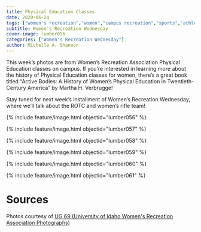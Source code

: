 ```yaml
---
title: Physical Education Classes
date: 2020-06-24
tags: ["women's recreation","women","campus recreation","sports","athletes","physical education"]
subtitle: Women's Recreation Wednesday
cover-image: lumber056
categories: ["Women's Recreation Wednesday"]
author: Michelle A. Shannon
---
```


This week’s photos are from Women’s Recreation
Association Physical Education classes on campus. If you’re interested in learning more
about the history of Physical Education classes for women, there’s a great book
titled “Active Bodies: A History of Women’s Physical Education in
Twentieth-Century America” by Martha H. Verbrugge!

Stay tuned for next week’s installment of Women’s
Recreation Wednesday, where we’ll talk about the ROTC and women’s rifle team!

{% include feature/image.html objectid="lumber056" %}

{% include feature/image.html objectid="lumber057" %}

{% include feature/image.html objectid="lumber058" %}

{% include feature/image.html objectid="lumber059" %}

{% include feature/image.html objectid="lumber060" %}

{% include feature/image.html objectid="lumber061" %}

# Sources

Photos courtesy of [UG 69 (University of Idaho Women's Recreation Association Photographs)](http://archiveswest.orbiscascade.org/ark:/80444/xv152953/op=fstyle.aspx?t=k&amp;q=)
